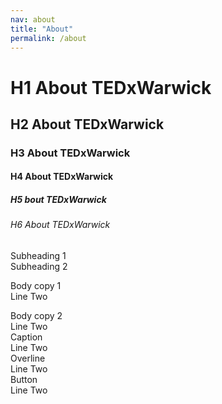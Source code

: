 ```yaml
---
nav: about
title: "About"
permalink: /about
---
```


# H1 About TEDxWarwick

## H2 About TEDxWarwick

### H3 About TEDxWarwick

#### H4 About TEDxWarwick

##### H5 bout TEDxWarwick

###### H6 About TEDxWarwick

<div class="sh1">Subheading 1</div>

<div class="sh2">Subheading 2</div>

<p>Body copy 1<br>Line Two</p>

<div class="small">Body copy 2<br>Line Two</div>

<div class="caption">Caption<br>Line Two</div>

<div class="overline">Overline<br>Line Two</div>

<div class="btn">Button<br>Line Two<div>
